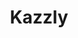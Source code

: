 ---
layout: post
title: Kazzly
creator: Ben Paster
twitter: BenPaster
site: http://kazzly.com
image: http://kazzly.s3.amazonaws.com/home-demo.png
featured: false
demodays: false
eboard: true
alumni: false
---